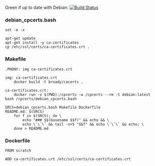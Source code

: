 Green if up to date with Debian: [![Build Status](https://travis-ci.org/broady/cacerts.svg?branch=master)](https://travis-ci.org/broady/cacerts)

### debian_cpcerts.bash

```
set -e -x

apt-get update
apt-get install -y ca-certificates
cp /etc/ssl/certs/ca-certificates.crt .
```

### Makefile

```
.PHONY: img ca-certificates.crt

img: ca-certificates.crt
	docker build -t broady/cacerts .

ca-certificates.crt:
	docker run -v $(PWD):/cpcerts -w /cpcerts --rm -t debian:latest bash /cpcerts/debian_cpcerts.bash

SRCS=debian_cpcerts.bash Makefile Dockerfile
README.md: $(SRCS)
	for f in $(SRCS); do \
		echo "### $$(basename $$f)" && echo && \
		echo \`\`\` && tail -n+5 "$$f" && echo \`\`\` && echo; \
	done > README.md
```

### Dockerfile

```
FROM scratch

ADD ca-certificates.crt /etc/ssl/certs/ca-certificates.crt
```

